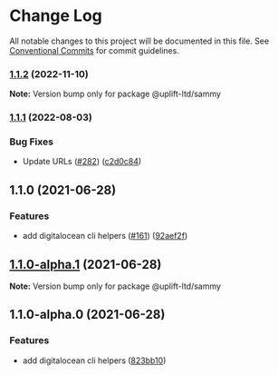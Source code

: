 # Change Log

All notable changes to this project will be documented in this file.
See [Conventional Commits](https://conventionalcommits.org) for commit guidelines.

### [1.1.2](https://github.com/uplift-ltd/nexus/compare/@uplift-ltd/sammy@1.1.1...@uplift-ltd/sammy@1.1.2) (2022-11-10)

**Note:** Version bump only for package @uplift-ltd/sammy





### [1.1.1](https://github.com/uplift-ltd/nexus/compare/@uplift-ltd/sammy@1.1.0...@uplift-ltd/sammy@1.1.1) (2022-08-03)


### Bug Fixes

* Update URLs ([#282](https://github.com/uplift-ltd/nexus/issues/282)) ([c2d0c84](https://github.com/uplift-ltd/nexus/commit/c2d0c843c8eb18c4a9ae360ee2d840f5be388fac))



## 1.1.0 (2021-06-28)


### Features

* add digitalocean cli helpers ([#161](https://github.com/uplift-ltd/nexus/issues/161)) ([92aef2f](https://github.com/uplift-ltd/nexus/commit/92aef2f3884b0a8ea310d7e53405ab45f024f653))



## [1.1.0-alpha.1](https://github.com/uplift-ltd/nexus/compare/@uplift-ltd/sammy@1.1.0-alpha.0...@uplift-ltd/sammy@1.1.0-alpha.1) (2021-06-28)

**Note:** Version bump only for package @uplift-ltd/sammy





## 1.1.0-alpha.0 (2021-06-28)


### Features

* add digitalocean cli helpers ([823bb10](https://github.com/uplift-ltd/nexus/commit/823bb1004064b03182bb1cebe09a9c5702aaa661))
